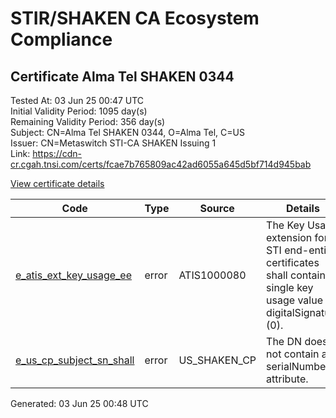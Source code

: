 # STIR/SHAKEN CA Ecosystem Compliance

## Certificate Alma Tel SHAKEN 0344

Tested At: 03 Jun 25 00:47 UTC\
Initial Validity Period: 1095 day(s)\
Remaining Validity Period: 356 day(s)\
Subject: CN=Alma Tel SHAKEN 0344, O=Alma Tel, C=US\
Issuer: CN=Metaswitch STI-CA SHAKEN Issuing 1\
Link: https://cdn-cr.cgah.tnsi.com/certs/fcae7b765809ac42ad6055a645d5bf714d945bab

[View certificate details](https://x509.io/?cert=MIICRjCCAeygAwIBAgIQVfk6cVoEn4TabjLMY2YGZzAKBggqhkjOPQQDAjAtMSswKQYDVQQDDCJNZXRhc3dpdGNoIFNUSS1DQSBTSEFLRU4gSXNzdWluZyAxMB4XDTIzMDUyNTIyMTc1M1oXDTI2MDUyNDIyMTc1M1owPzELMAkGA1UEBhMCVVMxETAPBgNVBAoMCEFsbWEgVGVsMR0wGwYDVQQDDBRBbG1hIFRlbCBTSEFLRU4gMDM0NDBZMBMGByqGSM49AgEGCCqGSM49AwEHA0IABPnVd1mkxdO5tWU1yNtZ1IC%2F%2Fpf2EFBMmCIjWuSmnMMcDdb3qj1eBY3xGSnEnP1N%2BqWuDATirbXqcp%2BaTFsfM9ujgdswgdgwDAYDVR0TAQH%2FBAIwADAOBgNVHQ8BAf8EBAMCBeAwFgYIKwYBBQUHARoECjAIoAYWBDAzNDQwRwYDVR0fBEAwPjA8oDqgOIY2aHR0cHM6Ly9hdXRoZW50aWNhdGUtYXBpLmljb25lY3Rpdi5jb20vZG93bmxvYWQvdjEvY3JsMBcGA1UdIAQQMA4wDAYKYIZIAYb%2FCQEBAzAdBgNVHQ4EFgQUcJzHq87ttMwiQv78GsgSs2mm04owHwYDVR0jBBgwFoAUzR6nABAQ2jIdaRo51dJGCyw8h9YwCgYIKoZIzj0EAwIDSAAwRQIhAM5lcmAWKELxuFfH4fcvkV8rKy%2BCLaqayNyt5%2FsDyc8BAiAHjZww9sGrbNVsbypyTEJFCTSdR%2FIETXjgw4m5Mqm1Dw%3D%3D)

| Code | Type | Source | Details |
|------|------|--------|---------|
| [e_atis_ext_key_usage_ee](../../ISSUES/e_atis_ext_key_usage_ee/README.md) | error | ATIS1000080 | The Key Usage extension for STI end-entity certificates shall contain a single key usage value of digitalSignature (0). |
| [e_us_cp_subject_sn_shall](../../ISSUES/e_us_cp_subject_sn_shall/README.md) | error | US_SHAKEN_CP | The DN does not contain a serialNumber attribute. |


Generated: 03 Jun 25 00:48 UTC